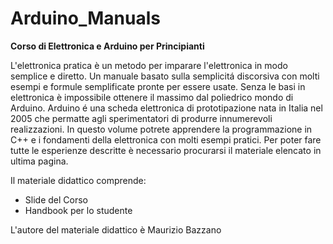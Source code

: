 # Arduino_Manuals

**Corso di Elettronica e Arduino per Principianti**

L'elettronica pratica è un metodo per imparare l'elettronica in modo semplice e diretto. Un manuale basato sulla semplicitá discorsiva con molti esempi e formule semplificate pronte per essere usate.
Senza le basi in elettronica è impossibile ottenere il massimo dal poliedrico mondo di Arduino.
Arduino é una scheda elettronica di prototipazione nata in Italia nel 2005 che permatte agli sperimentatori di produrre innumerevoli realizzazioni.
In questo volume potrete apprendere la programmazione in C++ e i fondamenti della elettronica con molti esempi pratici.
Per poter fare tutte le esperienze descritte è necessario procurarsi il materiale elencato in ultima pagina.

Il materiale didattico comprende:
- Slide del Corso
- Handbook per lo studente

L'autore del materiale didattico è Maurizio Bazzano


